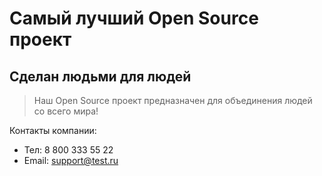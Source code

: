 # Самый лучший Open Source проект

## Сделан людьми для людей

> Наш Open Source проект предназначен для объединения людей со всего мира!

Контакты компании:
* Тел: 8 800 333 55 22
* Email: support@test.ru
